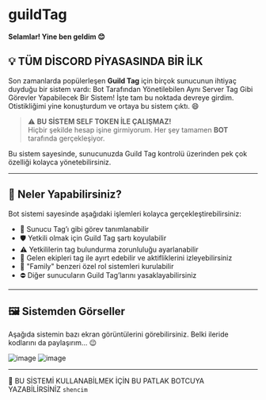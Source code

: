 # guildTag
**Selamlar! Yine ben geldim 😊**

## 💡 TÜM DİSCORD PİYASASINDA BİR İLK

Son zamanlarda popülerleşen **Guild Tag** için birçok sunucunun ihtiyaç duyduğu bir sistem vardı: Bot Tarafından Yönetilebilen Aynı Server Tag Gibi Görevler Yapabilecek Bir Sistem! İşte tam bu noktada devreye girdim. Otistikliğimi yine konuşturdum ve ortaya bu sistem çıktı. 😄

> ⚠️ **BU SİSTEM SELF TOKEN İLE ÇALIŞMAZ!**  
> Hiçbir şekilde hesap işine girmiyorum. Her şey tamamen **BOT** tarafında gerçekleşiyor.

Bu sistem sayesinde, sunucunuzda Guild Tag kontrolü üzerinden pek çok özelliği kolayca yönetebilirsiniz.

---

## 🎯 Neler Yapabilirsiniz?

Bot sistemi sayesinde aşağıdaki işlemleri kolayca gerçekleştirebilirsiniz:

- 🔖 Sunucu Tag’ı gibi görev tanımlanabilir  
- 🛡️ Yetkili olmak için Guild Tag şartı koyulabilir  
- ⚠️ Yetkililerin tag bulundurma zorunluluğu ayarlanabilir  
- 👥 Gelen ekipleri tag ile ayırt edebilir ve aktifliklerini izleyebilirsiniz  
- 🧩 "Family" benzeri özel rol sistemleri kurulabilir  
- ⛔ Diğer sunucuların Guild Tag’larını yasaklayabilirsiniz  

---

## 🖼️ Sistemden Görseller

Aşağıda sistemin bazı ekran görüntülerini görebilirsiniz. Belki ileride kodlarını da paylaşırım... 😉

![image](https://github.com/user-attachments/assets/9d9550d1-3954-416e-8fe8-35c3a9315788)
![image](https://github.com/user-attachments/assets/92612421-e1d3-47b4-b031-38fa8ffbd95e)

---

💬 BU SİSTEMİ KULLANABİLMEK İÇİN BU PATLAK BOTCUYA YAZABİLİRSİNİZ `shencim`
